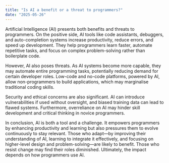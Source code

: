 ```yaml
---
title: "Is AI a benefit or a threat to programmers?"
date: "2025-05-26"
---
```

Artificial Intelligence (AI) presents both benefits and threats to programmers. On the positive side, AI tools like code assistants, debuggers, and auto-completion systems increase productivity, reduce errors, and speed up development. They help programmers learn faster, automate repetitive tasks, and focus on complex problem-solving rather than boilerplate code.

However, AI also poses threats. As AI systems become more capable, they may automate entire programming tasks, potentially reducing demand for certain developer roles. Low-code and no-code platforms, powered by AI, allow non-programmers to build applications, which may marginalise traditional coding skills.

Security and ethical concerns are also significant. AI can introduce vulnerabilities if used without oversight, and biased training data can lead to flawed systems. Furthermore, overreliance on AI may hinder skill development and critical thinking in novice programmers.

In conclusion, AI is both a tool and a challenge. It empowers programmers by enhancing productivity and learning but also pressures them to evolve continuously to stay relevant. Those who adapt—by improving their understanding of AI, learning to integrate it effectively, and focusing on higher-level design and problem-solving—are likely to benefit. Those who resist change may find their roles diminished. Ultimately, the impact depends on how programmers use AI.
